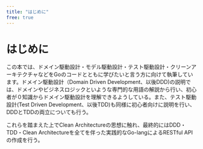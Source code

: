 ```yaml
---
title: "はじめに"
free: true
---
```


# はじめに

この本では、ドメイン駆動設計・モデル駆動設計・テスト駆動設計・クリーンアーキテクチャなどをGoのコードとともに学びたいと言う方に向けて執筆しています。ドメイン駆動設計（Domain Driven Development、以後DDD)の説明では、ドメインやビジネスロジックといような専門的な用語の解説から行い、初心者が０知識からドメイン駆動設計を理解できるようしている。また、テスト駆動設計(Test Driven Development、以後TDD)も同様に初心者向けに説明を行い、DDDとTDDの両立についても行う。

これらを踏まえた上でClean Architectureの思想に触れ、最終的にはDDD・TDD・Clean Architectureを全てを伴った実践的なGo-langによるRESTful APIの作成を行う。
